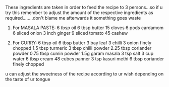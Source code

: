 These ingredients are taken in order to feed the recipe to 3 persons...so if u try this remember to adjust the amount of the respective ingredients as required........don't blame me afterwards it something goes waste

1. For MASALA PASTE:
6 tbsp oil
6 tbsp butter
15 cloves
6 pods cardamom
6 sliced onion
3 inch ginger
9 sliced tomato
45 cashew

2. For CURRY:
6 tbsp oil
6 tbsp butter
3 bay leaf
3 chilli
3 onion finely chopped
1.5 tbsp turmeric
3 tbsp chilli powder
2.25 tbsp coriander powder
0.75 tbsp cumin powder
1.5g garam masala
3 tsp salt
3 cup water
6 tbsp cream
48 cubes panner
3 tsp kasuri methi
6 tbsp coriander finely chopped

u can adjust the sweetness of the recipe according to ur wish depending on the taste of ur tongue